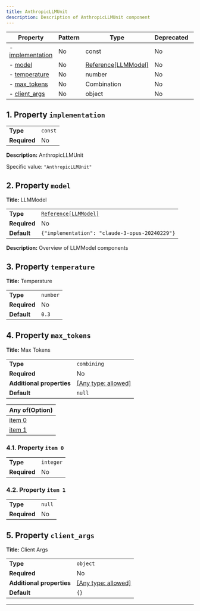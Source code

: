 ```yaml
---
title: AnthropicLLMUnit
description: Description of AnthropicLLMUnit component
---
```


| Property                             | Pattern | Type                                                      | Deprecated | Definition | Title/Description |
| ------------------------------------ | ------- | --------------------------------------------------------- | ---------- | ---------- | ----------------- |
| - [implementation](#implementation ) | No      | const                                                     | No         | -          | AnthropicLLMUnit  |
| - [model](#model )                   | No      | [Reference[LLMModel]](/docs/components/llmmodel/overview) | No         | -          | LLMModel          |
| - [temperature](#temperature )       | No      | number                                                    | No         | -          | Temperature       |
| - [max_tokens](#max_tokens )         | No      | Combination                                               | No         | -          | Max Tokens        |
| - [client_args](#client_args )       | No      | object                                                    | No         | -          | Client Args       |

## <a name="implementation"></a>1. Property `implementation`

|              |         |
| ------------ | ------- |
| **Type**     | `const` |
| **Required** | No      |

**Description:** AnthropicLLMUnit

Specific value: `"AnthropicLLMUnit"`

## <a name="model"></a>2. Property `model`

**Title:** LLMModel

|              |                                                             |
| ------------ | ----------------------------------------------------------- |
| **Type**     | [`Reference[LLMModel]`](/docs/components/llmmodel/overview) |
| **Required** | No                                                          |
| **Default**  | `{"implementation": "claude-3-opus-20240229"}`              |

**Description:** Overview of LLMModel components

## <a name="temperature"></a>3. Property `temperature`

**Title:** Temperature

|              |          |
| ------------ | -------- |
| **Type**     | `number` |
| **Required** | No       |
| **Default**  | `0.3`    |

## <a name="max_tokens"></a>4. Property `max_tokens`

**Title:** Max Tokens

|                           |                                                                           |
| ------------------------- | ------------------------------------------------------------------------- |
| **Type**                  | `combining`                                                               |
| **Required**              | No                                                                        |
| **Additional properties** | [[Any type: allowed]](# "Additional Properties of any type are allowed.") |
| **Default**               | `null`                                                                    |

| Any of(Option)                 |
| ------------------------------ |
| [item 0](#max_tokens_anyOf_i0) |
| [item 1](#max_tokens_anyOf_i1) |

### <a name="max_tokens_anyOf_i0"></a>4.1. Property `item 0`

|              |           |
| ------------ | --------- |
| **Type**     | `integer` |
| **Required** | No        |

### <a name="max_tokens_anyOf_i1"></a>4.2. Property `item 1`

|              |        |
| ------------ | ------ |
| **Type**     | `null` |
| **Required** | No     |

## <a name="client_args"></a>5. Property `client_args`

**Title:** Client Args

|                           |                                                                           |
| ------------------------- | ------------------------------------------------------------------------- |
| **Type**                  | `object`                                                                  |
| **Required**              | No                                                                        |
| **Additional properties** | [[Any type: allowed]](# "Additional Properties of any type are allowed.") |
| **Default**               | `{}`                                                                      |

----------------------------------------------------------------------------------------------------------------------------
